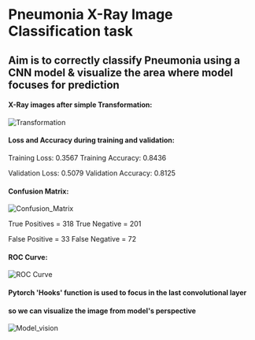 # Pneumonia X-Ray Image Classification task

## Aim is to correctly classify Pneumonia using a CNN model & visualize the area where model focuses for prediction

#### X-Ray images after simple Transformation:

![Transformation](r'model_images\only_transformed.png')


#### Loss and Accuracy during training and validation:

Training Loss: 0.3567 
Training Accuracy: 0.8436

Validation Loss: 0.5079
Validation Accuracy: 0.8125


#### Confusion Matrix:

![Confusion_Matrix](r'model_images\Confusion_matrix.png')

True Positives = 318
True Negative = 201

False Positive = 33
False Negative = 72

#### ROC Curve:

![ROC Curve](r'model_images\Roc_auc_curve.png)

#### Pytorch 'Hooks' function is used to focus in the last convolutional layer 
#### so we can visualize the image from model's perspective

![Model_vision](r'model_images\focus.png)




